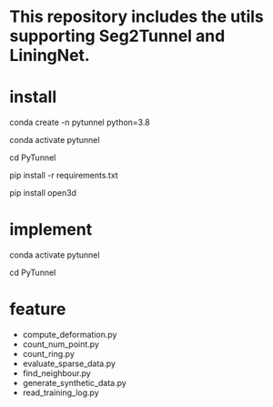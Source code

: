 # This repository includes the utils supporting Seg2Tunnel and LiningNet.

# install

conda create -n pytunnel python=3.8

conda activate pytunnel

cd PyTunnel

pip install -r requirements.txt

pip install open3d


# implement

conda activate pytunnel

cd PyTunnel

# feature

* compute_deformation.py  
* count_num_point.py  
* count_ring.py  
* evaluate_sparse_data.py  
* find_neighbour.py  
* generate_synthetic_data.py  
* read_training_log.py  
